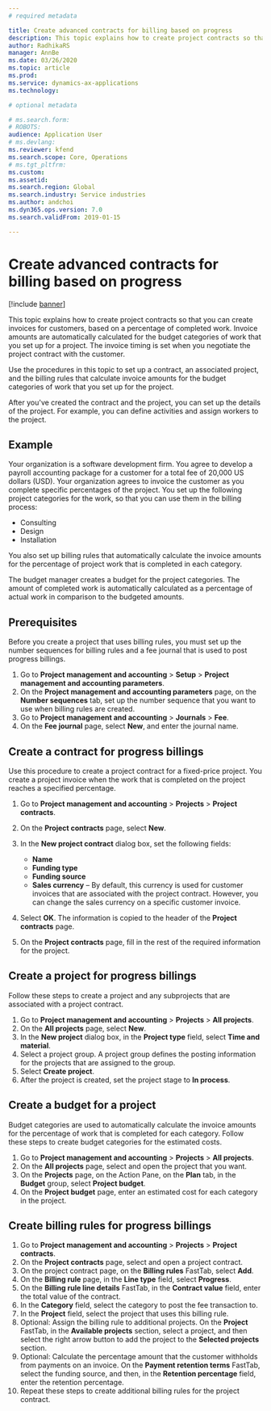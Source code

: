 ```yaml
---
# required metadata

title: Create advanced contracts for billing based on progress
description: This topic explains how to create project contracts so that you can generate invoices for customers, based on a percentage of completed work.
author: RadhikaRS
manager: AnnBe
ms.date: 03/26/2020
ms.topic: article
ms.prod: 
ms.service: dynamics-ax-applications
ms.technology: 

# optional metadata

# ms.search.form: 
# ROBOTS: 
audience: Application User
# ms.devlang: 
ms.reviewer: kfend
ms.search.scope: Core, Operations
# ms.tgt_pltfrm: 
ms.custom: 
ms.assetid: 
ms.search.region: Global
ms.search.industry: Service industries
ms.author: andchoi
ms.dyn365.ops.version: 7.0
ms.search.validFrom: 2019-01-15

---
```


# Create advanced contracts for billing based on progress
[!include [banner](../includes/banner.md)]

This topic explains how to create project contracts so that you can create invoices for customers, based on a percentage of completed work. Invoice amounts are automatically calculated for the budget categories of work that you set up for a project. The invoice timing is set when you negotiate the project contract with the customer.

Use the procedures in this topic to set up a contract, an associated project, and the billing rules that calculate invoice amounts for the budget categories of work that you set up for the project.

After you've created the contract and the project, you can set up the details of the project. For example, you can define activities and assign workers to the project.

## Example

Your organization is a software development firm. You agree to develop a payroll accounting package for a customer for a total fee of 20,000 US dollars (USD). Your organization agrees to invoice the customer as you complete specific percentages of the project. You set up the following project categories for the work, so that you can use them in the billing process:

- Consulting
- Design
- Installation

You also set up billing rules that automatically calculate the invoice amounts for the percentage of project work that is completed in each category.

The budget manager creates a budget for the project categories. The amount of completed work is automatically calculated as a percentage of actual work in comparison to the budgeted amounts.

## Prerequisites

Before you create a project that uses billing rules, you must set up the number sequences for billing rules and a fee journal that is used to post progress billings.

1. Go to **Project management and accounting** \> **Setup** \> **Project management and accounting parameters**.
2. On the **Project management and accounting parameters** page, on the **Number sequences** tab, set up the number sequence that you want to use when billing rules are created.
3. Go to **Project management and accounting** \> **Journals** \> **Fee**.
4. On the **Fee journal** page, select **New**, and enter the journal name.

## Create a contract for progress billings

Use this procedure to create a project contract for a fixed-price project. You create a project invoice when the work that is completed on the project reaches a specified percentage.

1. Go to **Project management and accounting** \> **Projects** \> **Project contracts**.
2. On the **Project contracts** page, select **New**.
3. In the **New project contract** dialog box, set the following fields:

    - **Name**
    - **Funding type**
    - **Funding source**
    - **Sales currency** – By default, this currency is used for customer invoices that are associated with the project contract. However, you can change the sales currency on a specific customer invoice.

4. Select **OK**. The information is copied to the header of the **Project contracts** page.
5. On the **Project contracts** page, fill in the rest of the required information for the project.

## Create a project for progress billings

Follow these steps to create a project and any subprojects that are associated with a project contract.

1. Go to **Project management and accounting** \> **Projects** \> **All projects**.
2. On the **All projects** page, select **New**.
3. In the **New project** dialog box, in the **Project type** field, select **Time and material**.
4. Select a project group. A project group defines the posting information for the projects that are assigned to the group.
5. Select **Create project**.
6. After the project is created, set the project stage to **In process**.

## Create a budget for a project

Budget categories are used to automatically calculate the invoice amounts for the percentage of work that is completed for each category. Follow these steps to create budget categories for the estimated costs.

1. Go to **Project management and accounting** \> **Projects** \> **All projects**.
2. On the **All projects** page, select and open the project that you want.
3. On the **Projects** page, on the Action Pane, on the **Plan** tab, in the **Budget** group, select **Project budget**.
4. On the **Project budget** page, enter an estimated cost for each category in the project.

## Create billing rules for progress billings

1. Go to **Project management and accounting** \> **Projects** \> **Project contracts**.
2. On the **Project contracts** page, select and open a project contract.
3. On the project contract page, on the **Billing rules** FastTab, select **Add**.
4. On the **Billing rule** page, in the **Line type** field, select **Progress**.
5. On the **Billing rule line details** FastTab, in the **Contract value** field, enter the total value of the contract.
6. In the **Category** field, select the category to post the fee transaction to.
7. In the **Project** field, select the project that uses this billing rule.
8. Optional: Assign the billing rule to additional projects. On the **Project** FastTab, in the **Available projects** section, select a project, and then select the right arrow button to add the project to the **Selected projects** section.
9. Optional: Calculate the percentage amount that the customer withholds from payments on an invoice. On the **Payment retention terms** FastTab, select the funding source, and then, in the **Retention percentage** field, enter the retention percentage.
10. Repeat these steps to create additional billing rules for the project contract.
